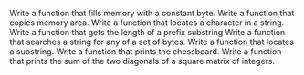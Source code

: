 Write a function that fills memory with a constant byte.
Write a function that copies memory area.
Write a function that locates a character in a string.
Write a function that gets the length of a prefix substring
Write a function that searches a string for any of a set of bytes.
Write a function that locates a substring.
Write a function that prints the chessboard.
Write a function that prints the sum of the two diagonals of a square matrix of integers.
